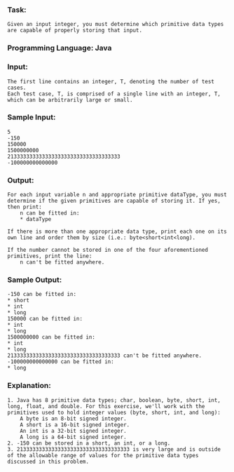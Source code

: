 ### Task: 
    Given an input integer, you must determine which primitive data types are capable of properly storing that input.

### Programming Language: Java

### Input:
    The first line contains an integer, T, denoting the number of test cases.
    Each test case, T, is comprised of a single line with an integer, T, which can be arbitrarily large or small.

### Sample Input:
    5
    -150
    150000
    1500000000
    213333333333333333333333333333333333
    -100000000000000

### Output: 
    For each input variable n and appropriate primitive dataType, you must determine if the given primitives are capable of storing it. If yes, then print:
        n can be fitted in:
        * dataType

    If there is more than one appropriate data type, print each one on its own line and order them by size (i.e.: byte<short<int<long).

    If the number cannot be stored in one of the four aforementioned primitives, print the line:
        n can't be fitted anywhere.

### Sample Output:
    -150 can be fitted in:
    * short
    * int
    * long
    150000 can be fitted in:
    * int
    * long
    1500000000 can be fitted in:
    * int
    * long
    213333333333333333333333333333333333 can't be fitted anywhere.
    -100000000000000 can be fitted in:
    * long

### Explanation:
    1. Java has 8 primitive data types; char, boolean, byte, short, int, long, float, and double. For this exercise, we'll work with the primitives used to hold integer values (byte, short, int, and long):
        A byte is an 8-bit signed integer.
        A short is a 16-bit signed integer.
        An int is a 32-bit signed integer.
        A long is a 64-bit signed integer.
    2. -150 can be stored in a short, an int, or a long.
    3. 213333333333333333333333333333333333 is very large and is outside of the allowable range of values for the primitive data types discussed in this problem.
